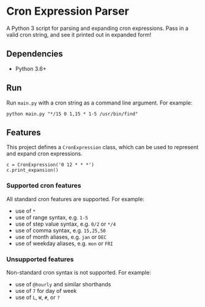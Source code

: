 # Cron Expression Parser
A Python 3 script for parsing and expanding cron expressions. Pass in a valid cron string, 
and see it printed out in expanded form!

## Dependencies
  - Python 3.6+

## Run
Run `main.py` with a cron string as a command line argument. For example:

```python main.py "*/15 0 1,15 * 1-5 /usr/bin/find"```

## Features
This project defines a `CronExpression` class, which can be used to represent and expand cron expressions.

```
c = CronExpression('0 12 * * *')
c.print_expansion()
```

### Supported cron features
All standard cron features are supported. For example:
  - use of `*`
  - use of range syntax, e.g. `1-5`
  - use of step value syntax, e.g. `0/2` or `*/4`
  - use of comma syntax, e.g. `15,25,50`
  - use of month aliases, e.g. `jan` or `DEC`
  - use of weekday aliases, e.g. `mon` or `FRI`

### Unsupported features
Non-standard cron syntax is not supported. For example:
  - use of `@hourly` and similar shorthands
  - use of `7` for day of week
  - use of `L`, `W`, `#`, or `?`